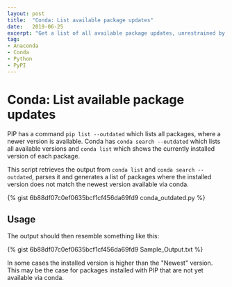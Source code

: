 ```yaml
---
layout: post
title:  "Conda: List available package updates"
date:   2019-06-25
excerpt: "Get a list of all available package updates, unrestrained by the compatibility solver"
tag:
- Anaconda
- Conda
- Python
- PyPI
---
```


# Conda: List available package updates
PIP has a command `pip list --outdated` which lists all packages, where a newer version is available.
Conda has `conda search --outdated` which lists all available versions and `conda list` which shows the currently installed version of each package.

This script retrieves the output from `conda list` and `conda search --outdated`, parses it and generates a list of packages where the installed version does not match the newest version available via conda.

{% gist 6b88df07c0ef0635bcf1cf456da69fd9 conda_outdated.py  %}

## Usage

The output should then resemble something like this: 

{% gist 6b88df07c0ef0635bcf1cf456da69fd9 Sample_Output.txt  %}

In some cases the installed version is higher than the "Newest" version. This may be the case for packages installed with PIP that are not yet available via conda.
